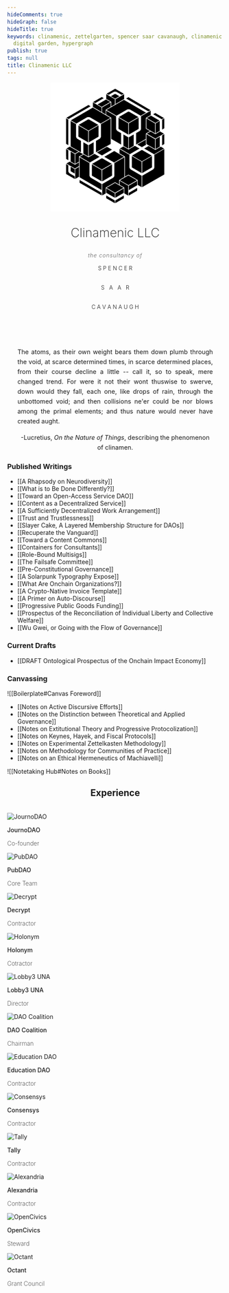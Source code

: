 ```yaml
---
hideComments: true
hideGraph: false
hideTitle: true
keywords: clinamenic, zettelgarten, spencer saar cavanaugh, clinamenic LLC, zettelkasten,
  digital garden, hypergraph
publish: true
tags: null
title: Clinamenic LLC
---
```


<div class="text-box" style="padding-bottom: 2rem;">
  <div class="clinamenic-cube" style="text-align: center; justify-content: center;">
    <img
      src="https://github.com/Clinamenic/Zettelgarten/blob/v4/quartz/static/img/SSC_Cube_Ivory.gif?raw=true"
      width="300px"
      height="300px"
      alt="Clinamenic Cube"
    />
  </div>
  <p class="body-p" style="animation: fade-in 3s ease-in; font-size: 1.8rem; font-weight: 200; text-align: center;">Clinamenic LLC</p>
  <p class="body-p" style="animation: fade-in 3s ease-in; font-size: 0.8rem; font-weight: 200; letter-spacing: 1px; text-align: center; font-style: italic; margin: 0.6rem 0rem 0.4rem 0rem;">the consultancy of</p>
  <p class="body-p" style="animation: fade-in 3s ease-in; font-size: 0.8rem; font-weight: 300; text-align: center; font-style: normal; line-height: 1.2rem;">S P E N C E R</p>
  <div style="display: flex; justify-content: center;">
    <p class="body-p" style="animation: fade-down 5s ease-in-out; font-size: 0.8rem; font-weight: 300; text-align: center; position: relative; font-style: normal; line-height: 1.2rem;">S&nbsp;&nbsp;&nbsp;</p>
    <p class="body-p" style="animation: fade-up 5s ease-in-out; font-size: 0.8rem; font-weight: 300; text-align: center; position: relative; font-style: normal; line-height: 1.2rem;">A&nbsp;&nbsp;&nbsp;A</p>
    <p class="body-p" style="animation: fade-down 5s ease-in-out; font-size: 0.8rem; font-weight: 300; text-align: center; position: relative; font-style: normal; line-height: 1.2rem;">&nbsp;&nbsp;&nbsp;R</p>
  </div>
  <p class="body-p" style="animation: fade-in 3s ease-in; font-size: 0.8rem; font-weight: 300; text-align: center; font-style: normal; line-height: 1.2rem;">C A V A N A U G H</p>
</div>

<div style="height: 1.5rem;"></div>

<div class="text-box" style="text-align: justify; position: relative; padding: 0rem 1.5rem; hyphens: none;">
    <p style="text-align: justify; font-size: 0.9rem; line-height: 1.6; justify-content: center; hyphens: none;">
      The atoms, as their own weight bears them down plumb through the void, at scarce determined times, in scarce determined places, from their course decline a little -- call it, so to speak, mere changed trend. For were it not their wont thuswise to swerve, down would they fall, each one, like drops of rain, through the unbottomed void; and then collisions ne'er could be nor blows among the primal elements; and thus nature would never have created aught.
    </p>
    <p></p>
    <p style="text-align: center; font-size: 0.9rem; line-height: 1.6; hyphens: none;">
      -Lucretius, <em>On the Nature of Things</em>,
      describing the phenomenon of clinamen.
    </p>
</div>

### Published Writings

- [[A Rhapsody on Neurodiversity]]
- [[What is to Be Done Differently?]]
- [[Toward an Open-Access Service DAO]]
- [[Content as a Decentralized Service]]
- [[A Sufficiently Decentralized Work Arrangement]]
- [[Trust and Trustlessness]]
- [[Slayer Cake, A Layered Membership Structure for DAOs]]
- [[Recuperate the Vanguard]]
- [[Toward a Content Commons]]
- [[Containers for Consultants]]
- [[Role-Bound Multisigs]]
- [[The Failsafe Committee]]
- [[Pre-Constitutional Governance]]
- [[A Solarpunk Typography Expose]]
- [[What Are Onchain Organizations?]]
- [[A Crypto-Native Invoice Template]]
- [[A Primer on Auto-Discourse]]
- [[Progressive Public Goods Funding]]
- [[Prospectus of the Reconciliation of Individual Liberty and Collective Welfare]]
- [[Wu Gwei, or Going with the Flow of Governance]]

### Current Drafts

- [[DRAFT Ontological Prospectus of the Onchain Impact Economy]]

### Canvassing

![[Boilerplate#Canvas Foreword]]

- [[Notes on Active Discursive Efforts]]
- [[Notes on the Distinction between Theoretical and Applied Governance]]
- [[Notes on Extitutional Theory and Progressive Protocolization]]
- [[Notes on Keynes, Hayek, and Fiscal Protocols]]
- [[Notes on Experimental Zettelkasten Methodology]]
- [[Notes on Methodology for Communities of Practice]]
- [[Notes on an Ethical Hermeneutics of Machiavelli]]

![[Notetaking Hub#Notes on Books]]

<h2 style="text-align: center;">Experience</h2>

<div class="gallery4" style="padding: 1rem 0rem 0rem 0rem">

<div class="gallery-tile-exp">
  <img
    src="https://indigo-cautious-chinchilla-877.mypinata.cloud/ipfs/QmW14vYxLFSCTwfHBA3x1aNz5hxXxnXBv7rTozTnKnnJS4"
    style="width: 50px; height: 50px;"
    alt="JournoDAO"
  />
  <div >
    <p class="body-p" style="text-align: left; font-weight: 500;">
    JournoDAO</p>
    <p class="body-p" style="text-align: left; font-weight: 200;">
    Co-founder</p>
  </div>
</div>

<div class="gallery-tile-exp">
  <img
    src="https://indigo-cautious-chinchilla-877.mypinata.cloud/ipfs/QmUqoP49eDSyriR6oettsdfig27hXufCa6pPyuR7PYg7Jm"
                  style="width: 50px; height: 50px;"
                  alt="PubDAO"
  />
  <div >
    <p class="body-p" style="text-align: left; font-weight: 500;">
    PubDAO</p>
    <p class="body-p" style="text-align: left; font-weight: 200;">
    Core Team</p>
  </div>
</div>

<div class="gallery-tile-exp">
  <img
    src="https://indigo-cautious-chinchilla-877.mypinata.cloud/ipfs/QmUkoLVZZruos3gqh88nnUF1811S6haR3CXsSNw58hbtLd"
                style="width: 50px; height: 50px;"
                alt="Decrypt"
  />
  <div >
    <p class="body-p" style="text-align: left; font-weight: 500;">
    Decrypt</p>
    <p class="body-p" style="text-align: left; font-weight: 200;">
    Contractor</p>
  </div>
</div>

<div class="gallery-tile-exp">
  <img
    src="https://indigo-cautious-chinchilla-877.mypinata.cloud/ipfs/QmVY6gdSXhBL5QdfapSKciSKG7oVbppQDhSaaEABC9nKNW"
                style="width: 50px; height: 50px;"
                alt="Holonym"
  />
  <div>
    <p class="body-p" style="text-align: left; font-weight: 500;">
    Holonym</p>
    <p class="body-p" style="text-align: left; font-weight: 200;">
    Cotractor</p>
  </div>
</div>

<div class="gallery-tile-exp">
  <img
    src="https://indigo-cautious-chinchilla-877.mypinata.cloud/ipfs/QmeCKyJFTMKVErB1u31NoEokYHUWsFiMeYk6nuariWSdEW"
                  style="width: 50px; height: 50px;"
                  alt="Lobby3 UNA"
  />
  <div >
    <p class="body-p" style="text-align: left; font-weight: 500;">
    Lobby3 UNA</p>
    <p class="body-p" style="text-align: left; font-weight: 200;">
    Director</p>
  </div>
</div>

<div class="gallery-tile-exp">
  <img
    src="https://indigo-cautious-chinchilla-877.mypinata.cloud/ipfs/QmaP6CSzJp6wJbECW4gLGfrDhjpu48oMEhm7tyg8oZaMFg"
                  style="width: 50px; height: 50px;"
                  alt="DAO Coalition"
  />
  <div >
    <p class="body-p" style="text-align: left; font-weight: 500;">
    DAO Coalition</p>
    <p class="body-p" style="text-align: left; font-weight: 200;">
    Chairman</p>
  </div>
</div>

<div class="gallery-tile-exp">
  <img
    src="https://indigo-cautious-chinchilla-877.mypinata.cloud/ipfs/QmbxodFHbEpZaYo5AdjUR5Wu77vVJ5H53ZDHRLPawJRiRT"
                style="width: 50px; height: 50px;"
                alt="Education DAO"
  />
  <div >
    <p class="body-p" style="text-align: left; font-weight: 500;">
    Education DAO</p>
    <p class="body-p" style="text-align: left; font-weight: 200;">
    Contractor</p>
  </div>
</div>

<div class="gallery-tile-exp">
  <img
    src="https://indigo-cautious-chinchilla-877.mypinata.cloud/ipfs/QmZCijUn73vZnCU6PyMGmTe9kMXzDZHgQzXVmZCwidaZmH"
                style="width: 50px; height: 50px;"
                alt="Consensys"
  />
  <div>
    <p class="body-p" style="text-align: left; font-weight: 500;">
    Consensys</p>
    <p class="body-p" style="text-align: left; font-weight: 200;">
    Contractor</p>
  </div>
</div>

<div class="gallery-tile-exp">
  <img
    src="https://pinata.clinamenic.com/ipfs/QmRcnc8rhYXYw9uKREKGUuTcevNnDbiwBusGni41HHMPbm"
                  style="width: 50px; height: 50px;"
                  alt="Tally"
  />
  <div >
    <p class="body-p" style="text-align: left; font-weight: 500;">
    Tally</p>
    <p class="body-p" style="text-align: left; font-weight: 200;">
    Contractor</p>
  </div>
</div>

<div class="gallery-tile-exp">
  <img
    src="https://pinata.clinamenic.com/ipfs/QmQLR5YTZj9XB4DrNbU9JXGi989cC8aDxwxXV66Yj5ph2z"
                  style="width: 50px; height: 50px;"
                  alt="Alexandria"
  />
  <div >
    <p class="body-p" style="text-align: left; font-weight: 500;">
    Alexandria</p>
    <p class="body-p" style="text-align: left; font-weight: 200;">
    Contractor</p>
  </div>
</div>

<div class="gallery-tile-exp">
  <img
    src="https://indigo-cautious-chinchilla-877.mypinata.cloud/ipfs/QmXPC32sP9t7U3aFwk4Qpi16oMycekazrP9rGfYVoYGJrX"
                    style="width: 50px; height: 50px;"
                    alt="OpenCivics"
  />
  <div >
    <p class="body-p" style="text-align: left; font-weight: 500;">
    OpenCivics</p>
    <p class="body-p" style="text-align: left; font-weight: 200;">
    Steward</p>
  </div>
</div>

<div class="gallery-tile-exp">
  <img
    src="https://pinata.clinamenic.com/ipfs/QmcSUb7UXx8kzEE7ViLtEueywWkdMR8Yfcqb8WHhgqpS15"
                    style="width: 50px; height: 50px;"
                    alt="Octant"
  />
  <div>
    <p class="body-p" style="text-align: left; font-weight: 500;">
    Octant</p>
    <p class="body-p" style="text-align: left; font-weight: 200;">
    Grant Council</p>
  </div>
</div>

</div>
